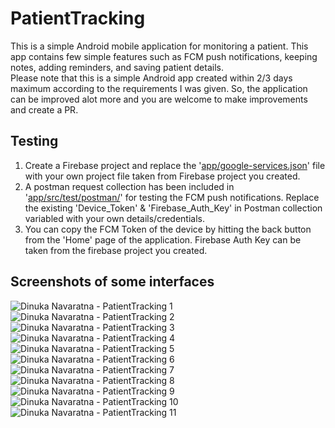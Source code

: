 # PatientTracking

This is a simple Android mobile application for monitoring a patient. This app contains few simple features such as FCM push notifications, keeping notes, adding reminders, and saving patient details.<br>
Please note that this is a simple Android app created within 2/3 days maximum according to the requirements I was given. So, the application can be improved alot more and you are welcome to make improvements and create a PR.

## Testing

1. Create a Firebase project and replace the '<a href="https://github.com/DinukaNavaratna/PatientTracking/blob/main/app/google-services.json">app/google-services.json</a>' file with your own project file taken from Firebase project you created.
2. A postman request collection has been included in '<a href="https://github.com/DinukaNavaratna/PatientTracking/blob/main/app/src/test/postman/">app/src/test/postman/</a>' for testing the FCM push notifications. Replace the existing 'Device_Token' & 'Firebase_Auth_Key' in Postman collection variabled with your own details/credentials.
3. You can copy the FCM Token of the device by hitting the back button from the 'Home' page of the application. Firebase Auth Key can be taken from the firebase project you created.

## Screenshots of some interfaces

![Dinuka Navaratna - PatientTracking 1](https://user-images.githubusercontent.com/26020039/172057021-48980a4c-4848-4b3b-bd16-3f7b0a8ec936.jpeg)
![Dinuka Navaratna - PatientTracking 2](https://user-images.githubusercontent.com/26020039/172057023-4eb39026-ae6f-45e6-8f91-b016cbf44eb1.jpeg)
![Dinuka Navaratna - PatientTracking 3](https://user-images.githubusercontent.com/26020039/172057026-d9776eaf-dc4c-41fc-b33d-a388a8a5cc78.jpeg)
![Dinuka Navaratna - PatientTracking 4](https://user-images.githubusercontent.com/26020039/172057031-451c52d0-5560-4bd5-8786-2021b0e70b51.jpeg)
![Dinuka Navaratna - PatientTracking 5](https://user-images.githubusercontent.com/26020039/172057033-66f25654-b288-4f14-84f0-2f3bb3c2ba0a.jpeg)
![Dinuka Navaratna - PatientTracking 6](https://user-images.githubusercontent.com/26020039/172057035-7d3c0ef4-e237-4fac-8a1f-0a310511c75c.jpeg)
![Dinuka Navaratna - PatientTracking 7](https://user-images.githubusercontent.com/26020039/172057037-a559b67e-585c-4b8a-899c-7f49769c9906.jpeg)
![Dinuka Navaratna - PatientTracking 8](https://user-images.githubusercontent.com/26020039/172057038-ecf6fe35-3bab-4da8-bed6-bbd7f9200045.jpeg)
![Dinuka Navaratna - PatientTracking 9](https://user-images.githubusercontent.com/26020039/172057039-54999807-7d57-4803-9368-385224a981c6.jpeg)
![Dinuka Navaratna - PatientTracking 10](https://user-images.githubusercontent.com/26020039/172057040-9632f8fb-829c-42c3-8d85-8680a5119f5a.jpeg)
![Dinuka Navaratna - PatientTracking 11](https://user-images.githubusercontent.com/26020039/172057019-ce7dadd9-00e2-44d2-9879-b9f5aa219f01.jpeg)
